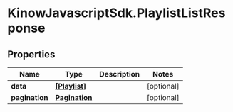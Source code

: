 # KinowJavascriptSdk.PlaylistListResponse

## Properties
Name | Type | Description | Notes
------------ | ------------- | ------------- | -------------
**data** | [**[Playlist]**](Playlist.md) |  | [optional] 
**pagination** | [**Pagination**](Pagination.md) |  | [optional] 


